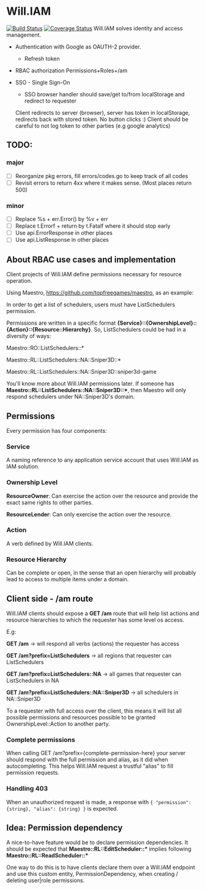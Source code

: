 # Will.IAM

[![Build Status](https://travis-ci.com/gerson-scanapieco/Will.IAM.svg?branch=master)](https://travis-ci.com/gerson-scanapieco/Will.IAM.svg?branch=master)
[![Coverage Status](https://coveralls.io/repos/github/gerson-scanapieco/Will.IAM/badge.svg?branch=master)](https://coveralls.io/github/gerson-scanapieco/Will.IAM?branch=master)
Will.IAM solves identity and access management.

* Authentication with Google as OAUTH-2 provider.
  * Refresh token
* RBAC authorization
  Permissions+Roles+/am
* SSO - Single Sign-On
  * SSO browser handler should save/get to/from localStorage and redirect to requester

  Client redirects to server (browser), server has token in localStorage, redirects back with stored token. No button clicks :) Client should be careful to not log token to other parties (e.g google analytics)

## TODO:

### major

* [ ] Reorganize pkg errors, fill errors/codes.go to keep track of all codes
* [ ] Revisit errors to return 4xx where it makes sense. (Most places return 500)

### minor

* [ ] Replace %s + err.Error() by %v + err
* [ ] Replace t.Errorf + return by t.Fatalf where it should stop early
* [ ] Use api.ErrorResponse in other places
* [ ] Use api.ListResponse in other places

## About RBAC use cases and implementation

Client projects of Will.IAM define permissions necessary for resource operation.

Using Maestro, https://github.com/topfreegames/maestro, as an example:

In order to get a list of schedulers, users must have ListSchedulers permission.

Permissions are written in a specific format **{Service}::{OwnershipLevel}::{Action}::{Resource::Hierarchy}**. So, ListSchedulers could be had in a diversity of ways:

Maestro::RO::ListSchedulers::*

Maestro::RL::ListSchedulers::NA::Sniper3D::*

Maestro::RL::ListSchedulers::NA::Sniper3D::sniper3d-game

You'll know more about Will.IAM permissions later. If someone has **Maestro::RL::ListSchedulers::NA::Sniper3D::\***, then Maestro will only respond schedulers under NA::Sniper3D's domain.

## Permissions

Every permission has four components:

### Service

A naming reference to any application service account that uses Will.IAM as IAM solution.

### Ownership Level

**ResourceOwner**: Can exercise the action over the resource and provide the exact
same rights to other parties.

**ResourceLender**: Can only exercise the action over the resource.

### Action

A verb defined by Will.IAM clients.

### Resource Hierarchy

Can be complete or open, in the sense that an open hierarchy will probably lead to access to multiple items under a domain.


## Client side - /am route

Will.IAM clients should expose a **GET /am** route that will help list actions and resource hierarchies to which the requester has some level os access.

E.g:

**GET /am** -> will respond all verbs (actions) the requester has access

**GET /am?prefix=ListSchedulers** -> all regions that requester can ListSchedulers

**GET /am?prefix=ListSchedulers::NA** -> all games that requester can ListSchedulers in NA

**GET /am?prefix=ListSchedulers::NA::Sniper3D** -> all schedulers in NA::Sniper3D

To a requester with full access over the client, this means it will list all possible permissions and resources possible to be granted OwnershipLevel::Action to another party.

### Complete permissions

When calling GET /am?prefix={complete-permission-here} your server should respond with the full permission and alias, as it did when autocompleting. This helps Will.IAM request a trustful "alias" to fill permission requests.

### Handling 403

When an unauthorized request is made, a response with `{ "permission": {string}, "alias": {string} }` is expected.

## Idea: Permission dependency

A nice-to-have feature would be to declare permission dependencies. It should be expected that **Maestro::RL::EditScheduler::\*** implies following **Maestro::RL::ReadScheduler::\***

One way to do this is to have clients declare them over a Will.IAM endpoint and use this custom entity, PermissionDependency, when creating / deleting user|role permissions.
